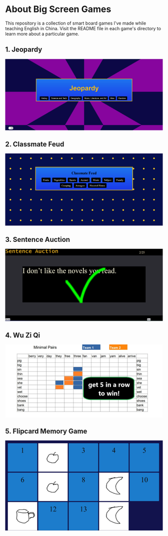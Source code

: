 # About **Big Screen Games**

This repository is a collection of smart board games I've made while teaching English in China. Visit the README file in each game's directory to learn more about a particular game.

## 1. Jeopardy
<img src="00_img-readme/jeopardy-menu.jpg" alt="jeopardy" width="600" height="auto"/>

## 2. Classmate Feud
<img src="00_img-readme/classmate-feud-menu.jpg" alt="classmate feud" width="600" height="auto"/>

## 3. Sentence Auction
<img src="00_img-readme/sentence-auction-right-answer.jpg" alt="sentence auction" width="600" height="auto"/>

## 4. Wu Zi Qi
<img src="00_img-readme/wu-zi-qi_example.jpg" alt="wu zi qi" width="600" height="auto"/>

## 5. Flipcard Memory Game
<img src="00_img-readme/flipcard-memory-game.jpg" alt="flipcard memory game" width="600" height="auto"/>